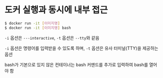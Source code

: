 # 도커 실행과 동시에 내부 접근

```bash
$ docker run -it [이미지명]
$ docker run -it [이미지명] bash
```

`-i` 옵션은 `---interactive`, `-t` 옵션은 `--tty`와 같음

`-i` 옵션은 명령어를 입력받을 수 있도록 하며, `-t` 옵션은 유사 터미널(TTY)을 제공하는 옵션

bash가 기본으로 있지 않은 컨테이너는 bash 커맨드를 추가로 입력하여 bash를 열어야 함